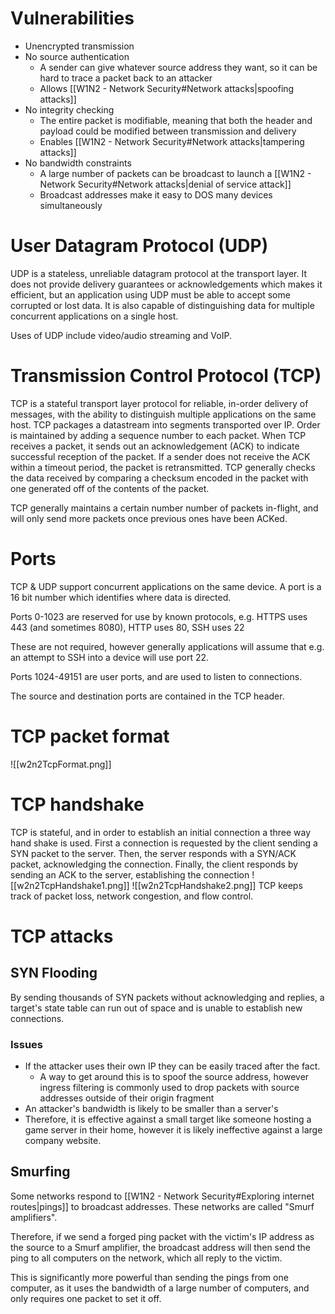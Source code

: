 # Vulnerabilities
- Unencrypted transmission
- No source authentication
	- A sender can give whatever source address they want, so it can be hard to trace a packet back to an attacker
	- Allows [[W1N2 - Network Security#Network attacks|spoofing attacks]]
- No integrity checking
	- The entire packet is modifiable, meaning that both the header and payload could be modified between transmission and delivery
	- Enables [[W1N2 - Network Security#Network attacks|tampering attacks]]
- No bandwidth constraints
	- A large number of packets can be broadcast to launch a [[W1N2 - Network Security#Network attacks|denial of service attack]]
	- Broadcast addresses make it easy to DOS many devices simultaneously

# User Datagram Protocol (UDP)
UDP is a stateless, unreliable datagram protocol at the transport layer. It does not provide delivery guarantees or acknowledgements which makes it efficient, but an application using UDP must be able to accept some corrupted or lost data. It is also capable of distinguishing data for multiple concurrent applications on a single host.

Uses of UDP include video/audio streaming and VoIP.

# Transmission Control Protocol (TCP)
TCP is a stateful transport layer protocol for reliable, in-order delivery of messages, with the ability to distinguish multiple applications on the same host.
TCP packages a datastream into segments transported over IP. Order is maintained by adding a sequence number to each packet.
When TCP receives a packet, it sends out an acknowledgement (ACK) to indicate successful reception of the packet. If a sender does not receive the ACK within a timeout period, the packet is retransmitted.
TCP generally checks the data received by comparing a checksum encoded in the packet with one generated off of the contents of the packet.

TCP generally maintains a certain number number of packets in-flight, and will only send more packets once previous ones have been ACKed.

# Ports
TCP & UDP support concurrent applications on the same device.
A port is a 16 bit number which identifies where data is directed.

Ports 0-1023 are reserved for use by known protocols, e.g. HTTPS uses 443 (and sometimes 8080), HTTP uses 80, SSH uses 22

These are not required, however generally applications will assume that e.g. an attempt to SSH into a device will use port 22.

Ports 1024-49151 are user ports, and are used to listen to connections.

The source and destination ports are contained in the TCP header.

# TCP packet format
![[w2n2TcpFormat.png]]

# TCP handshake
TCP is stateful, and in order to establish an initial connection a three way hand shake is used.
First a connection is requested by the client sending a SYN packet to the server. Then, the server responds with a SYN/ACK packet, acknowledging the connection. Finally, the client responds by sending an ACK to the server, establishing the connection
![[w2n2TcpHandshake1.png]]
![[w2n2TcpHandshake2.png]]
TCP keeps track of packet loss, network congestion, and flow control.

# TCP attacks
## SYN Flooding
By sending thousands of SYN packets without acknowledging and replies, a target's state table can run out of space and is unable to establish new connections.

### Issues
- If the attacker uses their own IP they can be easily traced after the fact.
	- A way to get around this is to spoof the source address, however ingress filtering is commonly used to drop packets with source addresses outside of their origin fragment
- An attacker's bandwidth is likely to be smaller than a server's
- Therefore, it is effective against a small target like someone hosting a game server in their home, however it is likely ineffective against a large company website.

## Smurfing
Some networks respond to [[W1N2 - Network Security#Exploring internet routes|pings]] to broadcast addresses. These networks are called "Smurf amplifiers".

Therefore, if we send a forged ping packet with the victim's IP address as the source to a Smurf amplifier, the broadcast address will then send the ping to all computers on the network, which all reply to the victim.

This is significantly more powerful than sending the pings from one computer, as it uses the bandwidth of a large number of computers, and only requires one packet to set it off.